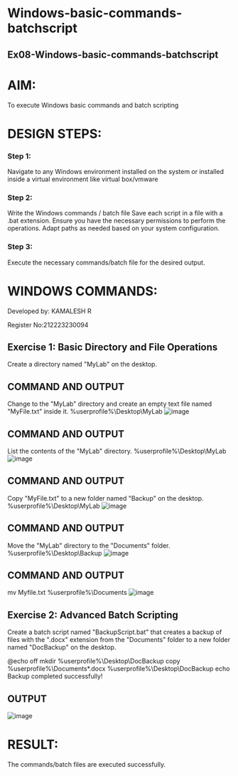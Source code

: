 # Windows-basic-commands-batchscript
## Ex08-Windows-basic-commands-batchscript

# AIM:
To execute Windows basic commands and batch scripting

# DESIGN STEPS:

### Step 1:

Navigate to any Windows environment installed on the system or installed inside a virtual environment like virtual box/vmware 

### Step 2:

Write the Windows commands / batch file
Save each script in a file with a .bat extension.
Ensure you have the necessary permissions to perform the operations.
Adapt paths as needed based on your system configuration.
### Step 3:

Execute the necessary commands/batch file for the desired output. 




# WINDOWS COMMANDS:
Developed by: KAMALESH R

Register No:212223230094
## Exercise 1: Basic Directory and File Operations
Create a directory named "MyLab" on the desktop.


## COMMAND AND OUTPUT

Change to the "MyLab" directory and create an empty text file named "MyFile.txt" inside it.
%userprofile%\Desktop\MyLab
![image](https://github.com/KAMALESHNITHYA/Windows-basic-commands-batchscript/assets/145743119/0d087fc1-a7c2-4e5d-8585-6e8577e86c63)


## COMMAND AND OUTPUT

List the contents of the "MyLab" directory.
%userprofile%\Desktop\MyLab
![image](https://github.com/KAMALESHNITHYA/Windows-basic-commands-batchscript/assets/145743119/0d9e652f-12c1-4881-b24f-c0a2f996bc3b)



## COMMAND AND OUTPUT

Copy "MyFile.txt" to a new folder named "Backup" on the desktop.
%userprofile%\Desktop\MyLab
![image](https://github.com/KAMALESHNITHYA/Windows-basic-commands-batchscript/assets/145743119/dfb70b1f-c284-4adc-84e5-eb7ae871b225)


## COMMAND AND OUTPUT

Move the "MyLab" directory to the "Documents" folder.
%userprofile%\Desktop\Backup
![image](https://github.com/KAMALESHNITHYA/Windows-basic-commands-batchscript/assets/145743119/1425229a-27c5-4ecb-b74e-a0b0eb6c991f)


## COMMAND AND OUTPUT
mv Myfile.txt %userprofile%\Documents
![image](https://github.com/KAMALESHNITHYA/Windows-basic-commands-batchscript/assets/145743119/a7cd11b6-056d-4e8a-9372-588420dbe890)


## Exercise 2: Advanced Batch Scripting
Create a batch script named "BackupScript.bat" that creates a backup of files with the ".docx" extension from the "Documents" folder to a new folder named "DocBackup" on the desktop.

@echo off mkdir %userprofile%\Desktop\DocBackup copy %userprofile%\Documents*.docx %userprofile%\Desktop\DocBackup echo Backup completed successfully!




## OUTPUT

![image](https://github.com/KAMALESHNITHYA/Windows-basic-commands-batchscript/assets/145743119/21021648-743f-4fc8-a36c-d14360fc19aa)




# RESULT:
The commands/batch files are executed successfully.

